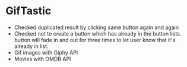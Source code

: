 # GifTastic

- Checked duplicated result by clicking same button again and again
- Checked not to create a button which has already in the button lists. button will fade in and out for three times to let user know that it's already in list.
- Gif images with Giphy API
- Movies with OMDB API
